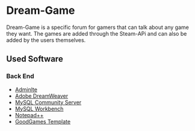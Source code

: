 <h1>Dream-Game</h1>

  <div>
    <a> Dream-Game is a specific forum for gamers that can talk about any game they want. The games are added through the Steam-APi and can also be added by the users themselves.
    </a>
  </div>


<h2>Used Software</h2>
<h3>Back End</h3>
<ul>
  <li><a href="https://adminlte.io/"> Adminlte</a></li>
  <li><a href="https://www.adobe.com/products/dreamweaver.html?gclid=Cj0KCQiA2vjuBRCqARIsAJL5a-La3nrwPvbLsGqWMXt7MOqyz7gIfuqep6NLUBuL0Yb60bGcjmkcnpwaAtr7EALw_wcB&sdid=8DN85NTM&mv=search&ef_id=Cj0KCQiA2vjuBRCqARIsAJL5a-La3nrwPvbLsGqWMXt7MOqyz7gIfuqep6NLUBuL0Yb60bGcjmkcnpwaAtr7EALw_wcB:G:s&s_kwcid=AL!3085!3!392742840223!e!!g!!adobe%20dreamweaver">Adobe DreamWeaver</a></li>
  <li><a href="https://dev.mysql.com/downloads/mysql/">MySQL Community Server</a></li>
  <li><a href="https://www.mysql.com/products/workbench/">MySQL Workbench</a></li>
  <li><a href="https://notepad-plus-plus.org/">Notepad++</a></li>
  <li><a href="https://nkdev.info/docs/goodgames-html/">GoodGames Template</a></li>